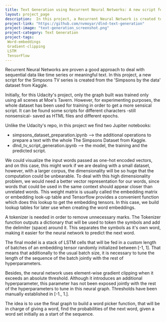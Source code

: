 ```yaml
---
title: Text Generation using Recurrent Neural Networks: A new script for The Simpsons
layout: project_page
description:  In this project, a Recurrent Neural Network is created to generate a new script for the Simpsons TV series from the whole 'Simpsons by the data' dataset from Kaggle.
project-link: "https://github.com/nvmoyar/dlnd-text-generation"
project-image: "text-generation_screenshot.png"
project-category: Text Generation
project-tags:
 Word-embeddings
 Gradient-clipping
 LSTM
 TensorFlow
---
```


Recurrent Neural Networks are proven a good approach to deal with sequential data like time series or meaningful text. In this project, a new script for the Simpsons TV series is created from the 'Simpsons by the data' dataset from Kaggle. 

Initially, for this Udacity's project, only the graph built was trained only using all scenes at Moe's Tavern. However, for experimenting purposes, the whole dataset has been used for training in order to get a more sensical script. It can be found some scripts for different characters -still nonsensical- saved as HTML files and different epochs. 

Unlike the Udacity's repo, in this project we find two Jupiter notebooks: 

* simpsons_dataset_preparation.ipynb --> the additional operations to prepare a text with the whole The Simpsons Dataset from Kaggle. 
* dlnd_tv_script_generation.ipynb --> the model, the training and the predicted script. 

We could visualize the input words passed as one-hot encoded vectors, and on this case, this might work if we are dealing with a small dataset, however, with a larger corpus, the dimensionality will be so huge that the computation could be unbearable. To deal with this high dimensionality problem, we would need a better vector representation for our words, since words that could be used in the same context should appear closer than unrelated words. This weight matrix is usually called the embedding matrix or embedding look-up table and Tensorflow provides a convenient function which does this lookup to get the embedding tensors. In this case, we build lookup tables for later use when creating the word embeddings. 

A tokenizer is needed in order to remove unnecessary marks. The Tokenizer function outputs a dictionary that will be used to token the symbols and add the delimiter (space) around it. This separates the symbols as it's own word, making it easier for the neural network to predict the next word. 

The final model is a stack of LSTM cells that will be fed in a custom length of batches of an embedding tensor randomly initialized between [-1, 1]. That means that additionally to the usual batch size, it is necessary to tune the length of the sequence of the batch jointly with the rest of hyperparameters. 

Besides, the neural network uses element-wise gradient clipping when it exceeds an absolute threshold. Although it introduces an additional hyperparameter, this parameter has not been exposed jointly with the rest of the hyperparameters to tune in this neural graph. Thresholds have been manually established in [-1., 1.]. 

The idea is to use the final graph to build a word picker function, that will be in charge of giving a word, find the probabilities of the next word, given a word set initially as a start of the sequence. 

